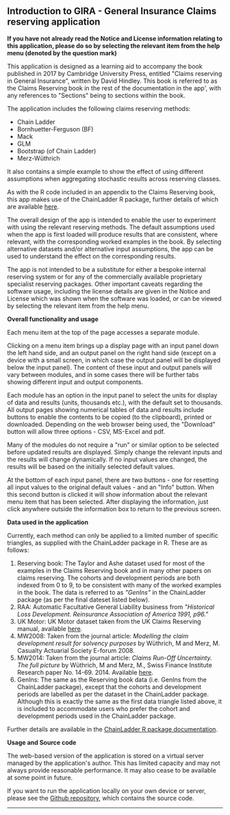 ## Introduction to GIRA - General Insurance Claims reserving application

**If you have not already read the Notice and License information relating to this application, please do so by selecting the relevant item from the help menu (denoted by the question mark)**

This application is designed as a learning aid to accompany the book published in 2017 by Cambridge University Press, entitled "Claims reserving in General Insurance", written by David Hindley.  This book is referred to as the Claims Reserving book in the rest of the documentation in the app', with any references to "Sections" being to sections within the book.

The application includes the following claims reserving methods:

* Chain Ladder
* Bornhuetter-Ferguson (BF)
* Mack
* GLM
* Bootstrap (of Chain Ladder)
* Merz-Wüthrich

It also contains a simple example to show the effect of using different assumptions when aggregating stochastic results across reserving classes. 

As with the R code included in an appendix to the Claims Reserving book, this app makes use of the ChainLadder R package, further details of which are available [here](https://cran.r-project.org/web/packages/ChainLadder/ChainLadder.pdf).

The overall design of the app is intended to enable the user to experiment with using the relevant reserving methods.  The default assumptions used when the app is first loaded will produce results that are consistent, where relevant, with the corresponding worked examples in the book. By selecting alternative datasets and/or alternative input assumptions, the app can be used to understand the effect on the corresponding results.

The app is not intended to be a substitute for either a bespoke internal reserving system or for any of the commercially available proprietary specialist reserving packages. Other important caveats regarding the software usage, including the license details are given in the Notice and License which was shown when the software was loaded, or can be viewed by selecting the relevant item from the help menu.
 

**Overall functionality and usage**

Each menu item at the top of the page accesses a separate module. 

Clicking on a menu item brings up a display page with an input panel down the left hand side, and an output panel on the right hand side (except on a device with a small screen, in which case the output panel will be displayed below the input panel).  The content of these input and output panels will vary between modules, and in some cases there will be further tabs showing different input and output components. 

Each module has an option in the input panel to select the units for display of data and results (units, thousands etc.), with the default set to thousands.  All output pages showing numerical tables of data and results include buttons to enable the contents to be copied (to the clipboard), printed or downloaded.  Depending on the web browser being used, the "Download" button will allow three options - CSV, MS-Excel and pdf.

Many of the modules do not require a "run" or similar option to be selected before updated results are displayed. Simply change the relevant inputs and the results will change dynamically.  If no input values are changed, the results will be based on the initially selected default values.

At the bottom of each input panel, there are two buttons - one for resetting all input values to the original default values - and an "Info" button. When this second button is clicked it will show information about the relevant menu item that has been selected.  After displaying the information, just click anywhere outside the information box to return to the previous screen.



**Data used in the application**

Currently, each method can only be applied to a limited number of specific triangles, as supplied with the ChainLadder package in R. These are as follows:

1. Reserving book: The Taylor and Ashe dataset used for most of the examples in the Claims Reserving book and in many other papers on claims reserving.  The cohorts and development periods are both indexed from 0 to 9, to be consistent with many of the worked examples in the book. The data is referred to as *"GenIns"* in the ChainLadder package (as per the final dateset listed below).
2. RAA: Automatic Facultative General Liability business from *"Historical Loss Development. Reinsurance Association of America 1991, p96."*
3. UK Motor: UK Motor dataset taken from the UK Claims Reserving manual, available [here](http://www.actuaries.org.uk/research-and-resources/documents/claims-reserving-manual-vol2-section-d5-regression-models-based-lo-0 "Claims reserving manual").
4. MW2008: Taken from the journal article: *Modelling the claim development result for solvency purposes* by Wüthrich, M and Merz, M. Casualty Actuarial Society E-forum 2008.
5. MW2014: Taken from the journal article: *Claims Run-Off Uncertainty. The full picture* by Wüthrich, M and Merz, M., Swiss Finance Institute Research paper No. 14-69. 2014. Available [here](http://ssrn.com/abstract=2524352).
6. GenIns: The same as the Reserving book data (i.e. GenIns from the ChainLadder package), except that the cohorts and development periods are labelled as per the dataset in the ChainLadder package. Although this is exactly the same as the first data triangle listed above, it is included to accommodate users who prefer the cohort and development periods used in the ChainLadder package. 

Further details are available in the [ChainLadder R package documentation](https://cran.r-project.org/web/packages/ChainLadder/ChainLadder.pdf).

**Usage and Source code**

The web-based version of the application is stored on a virtual server managed by the application's author. This has limited capacity and may not always provide reasonable performance. It may also cease to be available at some point in future.

If you want to run the application locally on your own device or server, please see the [Github repository](https://github.com/djhindley/shiny-server/tree/master/claimsreserving), which contains the source code.

----------

